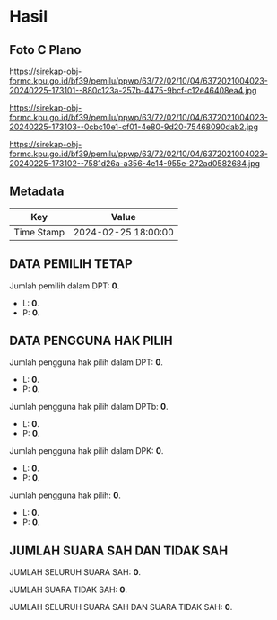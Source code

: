# Hasil

## Foto C Plano

https://sirekap-obj-formc.kpu.go.id/bf39/pemilu/ppwp/63/72/02/10/04/6372021004023-20240225-173101--880c123a-257b-4475-9bcf-c12e46408ea4.jpg

https://sirekap-obj-formc.kpu.go.id/bf39/pemilu/ppwp/63/72/02/10/04/6372021004023-20240225-173103--0cbc10e1-cf01-4e80-9d20-75468090dab2.jpg

https://sirekap-obj-formc.kpu.go.id/bf39/pemilu/ppwp/63/72/02/10/04/6372021004023-20240225-173102--7581d26a-a356-4e14-955e-272ad0582684.jpg


## Metadata

| Key        | Value               |
| ---------- | ------------------- |
| Time Stamp | 2024-02-25 18:00:00 |


## DATA PEMILIH TETAP

Jumlah pemilih dalam DPT: **0**.
 * L: **0**.
 * P: **0**.

## DATA PENGGUNA HAK PILIH

Jumlah pengguna hak pilih dalam DPT: **0**.
 * L: **0**.
 * P: **0**.

Jumlah pengguna hak pilih dalam DPTb: **0**.
 * L: **0**.
 * P: **0**.

Jumlah pengguna hak pilih dalam DPK: **0**.
 * L: **0**.
 * P: **0**.

Jumlah pengguna hak pilih: **0**.
 * L: **0**.
 * P: **0**.

## JUMLAH SUARA SAH DAN TIDAK SAH

JUMLAH SELURUH SUARA SAH: **0**.

JUMLAH SUARA TIDAK SAH: **0**.

JUMLAH SELURUH SUARA SAH DAN SUARA TIDAK SAH: **0**.


